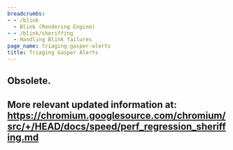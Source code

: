 ```yaml
---
breadcrumbs:
- - /blink
  - Blink (Rendering Engine)
- - /blink/sheriffing
  - Handling Blink failures
page_name: triaging-gasper-alerts
title: Triaging Gasper Alerts
---
```


## Obsolete.

## More relevant updated information at: <https://chromium.googlesource.com/chromium/src/+/HEAD/docs/speed/perf_regression_sheriffing.md>